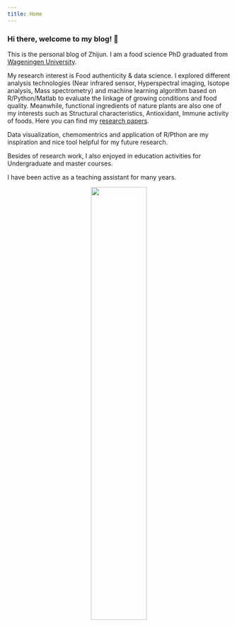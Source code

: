 ```yaml
---
title: Home
---
```

### Hi there, welcome to my blog! 👋

This is the personal blog of Zhijun. I am a food science PhD graduated from [Wageningen University](https://www.wur.nl).

My research interest is Food authenticity & data science. I explored different analysis technologies (Near infrared sensor, Hyperspectral imaging, Isotope analysis, Mass spectrometry) and machine learning algorithm based on R/Python/Matlab to evaluate the linkage of growing conditions and food quality. Meanwhile, functional ingredients of nature plants are also one of my interests such as Structural characteristics, Antioxidant, Immune activity of foods. Here you can find my [research papers](https://www.researchgate.net/profile/Zhijun-Wang-18).

Data visualization, chemomentrics and application of R/Pthon are my inspiration and nice tool helpful for my future research.

Besides of research work, I also enjoyed in education activities for Undergraduate and master courses.

I have been active as a teaching assistant for many years.

<div align=center><img src="/./_index_files/labtocat.png" alt="" width="50%" height="50%"/></div>


